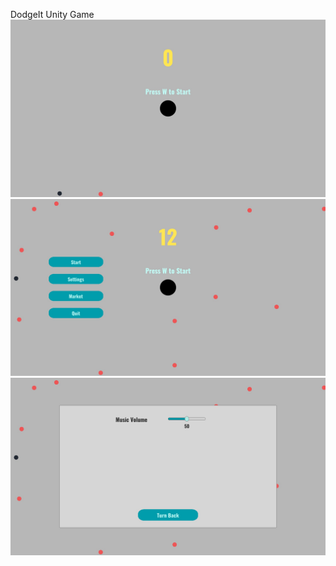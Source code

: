 DodgeIt Unity Game
![image 1](./readmeimages/1.jpg)
![image 2](./readmeimages/2.jpg)
![image 3](./readmeimages/3.jpg)